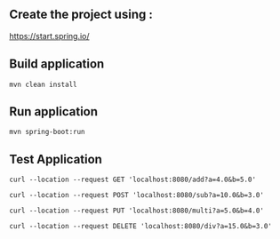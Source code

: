 ## Create the project using :

https://start.spring.io/

## Build application

``` 
mvn clean install
```

## Run application

``` 
mvn spring-boot:run
```

## Test Application
```
curl --location --request GET 'localhost:8080/add?a=4.0&b=5.0'

curl --location --request POST 'localhost:8080/sub?a=10.0&b=3.0'

curl --location --request PUT 'localhost:8080/multi?a=5.0&b=4.0'

curl --location --request DELETE 'localhost:8080/div?a=15.0&b=3.0'

